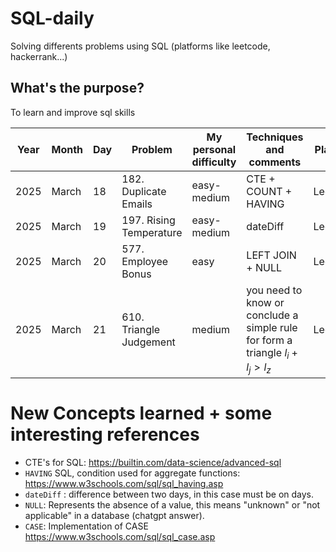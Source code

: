 # SQL-daily
Solving differents problems using SQL (platforms like leetcode, hackerrank...)

## What's the purpose?
To learn and improve sql skills

| Year | Month | Day | Problem                                | My personal difficulty | Techniques and comments                              | Platform | Solution|
| ---- | ----- | --- | -------------------------------------- | ---------------------- | ---------------------------------------------------- | ---- | ---- |
| 2025 | March | 18  | 182. Duplicate Emails     | easy-medium                   | CTE + COUNT + HAVING | Leetcode | [SQL](2025/March/018/182DuplicateEmails.sql) |
| 2025 | March | 19  | 197. Rising Temperature     | easy-medium                   | dateDiff | Leetcode | [SQL](2025/March/019/197RisingTemperature.sql) |
| 2025 | March | 20  | 577. Employee Bonus     | easy                   | LEFT JOIN + NULL  | Leetcode | [SQL](2025/March/020/577EmployeeBonus.sql) |
| 2025 | March | 21  | 610. Triangle Judgement     | medium                   | you need to know or conclude a simple rule for form a triangle $l_i + l_j > l_z$  | Leetcode | [SQL](2025/March/021/610TriangleJudgement.sql) |


# New Concepts learned + some interesting references
* CTE's for SQL: https://builtin.com/data-science/advanced-sql
* `HAVING` SQL, condition used for aggregate functions: https://www.w3schools.com/sql/sql_having.asp
* `dateDiff` : difference between two days, in this case must be on days.
* `NULL`: Represents the absence of a value, this means "unknown" or "not applicable" in a database (chatgpt answer). 
* `CASE`: Implementation of CASE https://www.w3schools.com/sql/sql_case.asp
